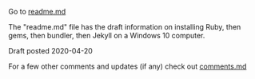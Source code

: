 ---
---
Go to [readme.md](../readme.md)

The "readme.md" file has the draft information on installing Ruby, then gems, then bundler, then Jekyll on a Windows 10 computer.

Draft posted 2020-04-20
 
For a few other comments and updates (if any) check out [comments.md](../comments.md)

